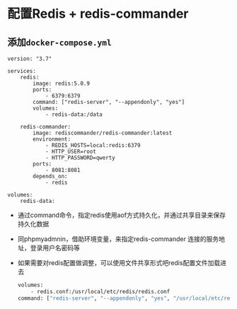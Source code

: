 # 配置Redis + redis-commander

## 添加`docker-compose.yml`

```dock
version: "3.7"

services: 
    redis:
        image: redis:5.0.9
        ports: 
            - 6379:6379
        command: ["redis-server", "--appendonly", "yes"]
        volumes:
            - redis-data:/data

    redis-commander:
        image: rediscommander/redis-commander:latest
        environment:
            - REDIS_HOSTS=local:redis:6379
            - HTTP_USER=root
            - HTTP_PASSWORD=qwerty
        ports:
            - 8081:8081
        depends_on:
            - redis

volumes: 
    redis-data:
```

* 通过command命令，指定redis使用aof方式持久化，并通过共享目录来保存持久化数据

* 同phpmyadmnin，借助环境变量，来指定redis-commander 连接的服务地址，登录用户名密码等

* 如果需要对redis配置做调整，可以使用文件共享形式吧redis配置文件加载进去

  ```dockerfile
  volumes:
      - redis.conf:/usr/local/etc/redis/redis.conf
  command: ["redis-server", "--appendonly", "yes", "/usr/local/etc/redis/redis.conf"]
  ```

